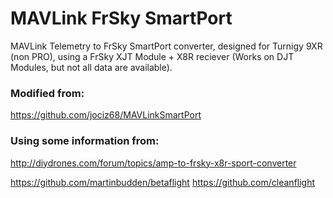 # MAVLink FrSky SmartPort

MAVLink Telemetry to FrSky SmartPort converter, designed for Turnigy 9XR (non PRO), using a FrSky XJT Module + X8R reciever (Works on DJT Modules, but not all data are available).

### Modified from:

https://github.com/jociz68/MAVLinkSmartPort


### Using some information from:

http://diydrones.com/forum/topics/amp-to-frsky-x8r-sport-converter

https://github.com/martinbudden/betaflight
https://github.com/cleanflight
